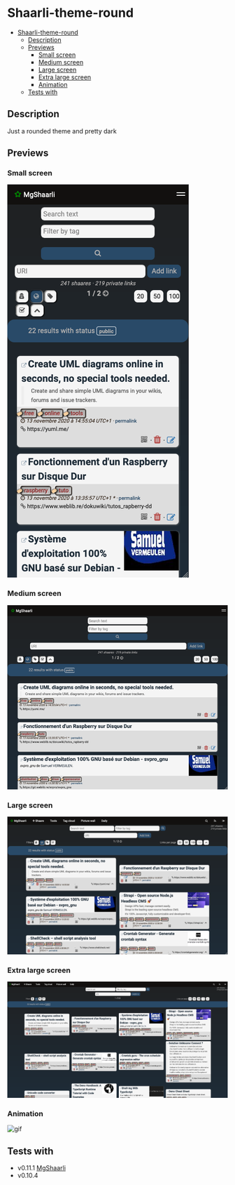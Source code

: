 # Shaarli-theme-round

- [Shaarli-theme-round](#shaarli-theme-round)
  - [Description](#description)
  - [Previews](#previews)
    - [Small screen](#small-screen)
    - [Medium screen](#medium-screen)
    - [Large screen](#large-screen)
    - [Extra large screen](#extra-large-screen)
    - [Animation](#animation)
  - [Tests with](#tests-with)

## Description

Just a rounded theme and pretty dark

## Previews

### Small screen

![small](./screenshots/small.png)

### Medium screen

![medium](./screenshots/medium.png)

### Large screen

![large](./screenshots/large.png)

### Extra large screen

![xlarge](./screenshots/xlarge.png)

### Animation

![gif](./screenshots/animation-xlarge.gif)

## Tests with

- v0.11.1 [MgShaarli](https://shaarli.mickge.fr.eu.org/)
- v0.10.4

